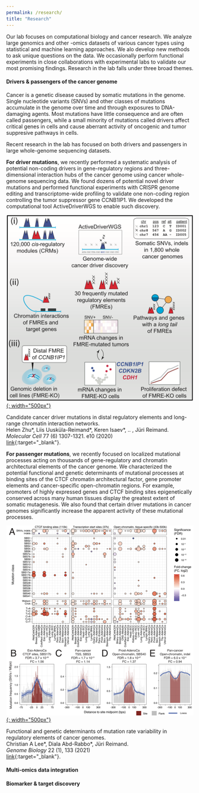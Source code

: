```yaml
---
permalink: /research/
title: "Research"
---
```


Our lab focuses on computational biology and cancer research. We analyze large genomics and other -omics datasets of various cancer types using statistical and machine learning approaches. We alo develop new methods to ask unique questions on the data. We occasionally perform functional experiments in close collaborations with experimental labs to validate our most promising findings. Research in the lab falls under three broad themes.

#### Drivers & passengers of the cancer genome

Cancer is a genetic disease caused by somatic mutations in the genome. Single nucleotide variants (SNVs) and other classes of mutations accumulate in the genome over time and through exposures to DNA-damaging agents. Most mutations have little consequence and are often called passengers, while a small minority of mutations called drivers affect critical genes in cells and cause aberrant activity of oncogenic and tumor suppresive pathways in cells.

Recent research in the lab has focused on both drivers and passengers in large whole-genome sequencing datasets.

**For driver mutations**, we recently performed a systematic analysis of potential non-coding drivers in gene-regulatory regions and three-dimensional interaction hubs of the cancer genome using cancer whole-genome sequencing data. We found dozens of potential novel driver mutations and performed functional experiments with CRISPR genome editing and transcriptome-wide profiling to validate one non-coding region controlling the tumor suppressor gene CCNB1IP1. We developed the computational tool ActiveDriverWGS to enable such discovery. 

[![FMRE_graphical_abstract](/assets/images/research/FMRE_graphical_abstract.png){: width="500px"}](/assets/images/research/FMRE_graphical_abstract.png)

Candidate cancer driver mutations in distal regulatory elements and long-range chromatin interaction networks.  
Helen Zhu\*, Liis Uusküla-Reimand\*, Keren Isaev\*, .. , Jüri Reimand.  
*Molecular Cell* 77 (6) 1307-1321. e10 (2020)  
[link](https://www.sciencedirect.com/science/article/pii/S1097276519309578){:target="_blank"}.  

**For passenger mutations**, we recently focused on localized mutational processes acting on thousands of gene-regulatory and chromatin architectural elements of the cancer genome. We characterized the potential functional and genetic determinants of mutational processes at binding sites of the CTCF chromatin architectural factor, gene promoter elements and cancer-specific open-chromatin regions. For example, promoters of highly expressed genes and CTCF binding sites epigenetically conserved across many human tissues display the greatest extent of somatic mutagenesis. We also found that certain driver mutations in cancer genomes significantly increase the apparent activity of these mutational processes.

[![RM2_figure.png](/assets/images/research/RM2_figure.png){: width="500px"}](/assets/images/research/RM2_figure.png)

Functional and genetic determinants of mutation rate variability in regulatory elements of cancer genomes.  
Christian A Lee\*, Diala Abd-Rabbo\*, Jüri Reimand.  
*Genome Biology* 22 (1), 133 (2021)  
[link](https://genomebiology.biomedcentral.com/articles/10.1186/s13059-021-02318-x){:target="_blank"}.



#### Multi-omics data integration

#### Biomarker & target discovery